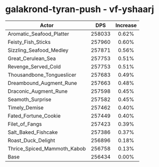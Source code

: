# galakrond-tyran-push - vf-yshaarj
| Actor | DPS | Increase |
|---|:---:|:---:|
|Aromatic_Seafood_Platter|258033|0.62%|
|Feisty_Fish_Sticks|257960|0.60%|
|Sizzling_Seafood_Medley|257871|0.56%|
|Great_Cerulean_Sea|257753|0.51%|
|Revenge_Served_Cold|257753|0.51%|
|Thousandbone_Tongueslicer|257683|0.49%|
|Dreambound_Augment_Rune|257663|0.48%|
|Draconic_Augment_Rune|257598|0.45%|
|Seamoth_Surprise|257582|0.45%|
|Timely_Demise|257462|0.40%|
|Fated_Fortune_Cookie|257449|0.40%|
|Filet_of_Fangs|257423|0.39%|
|Salt_Baked_Fishcake|257386|0.37%|
|Roast_Duck_Delight|256896|0.18%|
|Thrice_Spiced_Mammoth_Kabob|256758|0.13%|
|Base|256434|0.00%|
